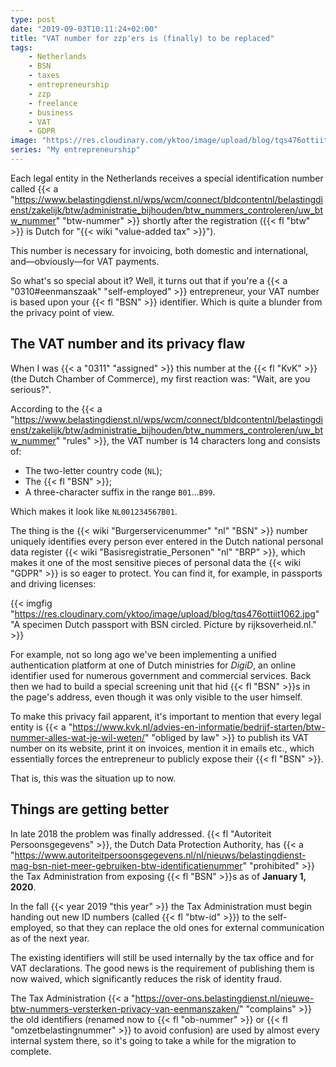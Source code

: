 ```yaml
---
type: post
date: "2019-09-03T10:11:24+02:00"
title: "VAT number for zzp'ers is (finally) to be replaced"
tags:
    - Netherlands
    - BSN
    - taxes
    - entrepreneurship
    - zzp
    - freelance
    - business
    - VAT
    - GDPR
image: "https://res.cloudinary.com/yktoo/image/upload/blog/tqs476ottiit1062.jpg"
series: "My entrepreneurship"
---
```


Each legal entity in the Netherlands receives a special identification number called {{< a "https://www.belastingdienst.nl/wps/wcm/connect/bldcontentnl/belastingdienst/zakelijk/btw/administratie_bijhouden/btw_nummers_controleren/uw_btw_nummer" "btw-nummer" >}} shortly after the registration ({{< fl "btw" >}} is Dutch for "{{< wiki "value-added tax" >}}").

This number is necessary for invoicing, both domestic and international, and—obviously—for VAT payments.

So what's so special about it? Well, it turns out that if you're a {{< a "0310#eenmanszaak" "self-employed" >}} entrepreneur, your VAT number is based upon your {{< fl "BSN" >}} identifier. Which is quite a blunder from the privacy point of view.

<!--more-->

## The VAT number and its privacy flaw

When I was {{< a "0311" "assigned" >}} this number at the {{< fl "KvK" >}} (the Dutch Chamber of Commerce), my first reaction was: "Wait, are you serious?".
 
According to the {{< a "https://www.belastingdienst.nl/wps/wcm/connect/bldcontentnl/belastingdienst/zakelijk/btw/administratie_bijhouden/btw_nummers_controleren/uw_btw_nummer" "rules" >}}, the VAT number is 14 characters long and consists of:

* The two-letter country code (`NL`);
* The {{< fl "BSN" >}};
* A three-character suffix in the range `B01`…`B99`.

Which makes it look like `NL001234567B01`.

The thing is the {{< wiki "Burgerservicenummer" "nl" "BSN" >}} number uniquely identifies every person ever entered in the Dutch national personal data register {{< wiki "Basisregistratie_Personen" "nl" "BRP" >}}, which makes it one of the most sensitive pieces of personal data the {{< wiki "GDPR" >}} is so eager to protect. You can find it, for example, in passports and driving licenses:

{{< imgfig "https://res.cloudinary.com/yktoo/image/upload/blog/tqs476ottiit1062.jpg" "A specimen Dutch passport with BSN circled. Picture by rijksoverheid.nl." >}}

For example, not so long ago we've been implementing a unified authentication platform at one of Dutch ministries for *DigiD*, an online identifier used for numerous government and commercial services. Back then we had to build a special screening unit that hid {{< fl "BSN" >}}s in the page's address, even though it was only visible to the user himself.

To make this privacy fail apparent, it's important to mention that every legal entity is {{< a "https://www.kvk.nl/advies-en-informatie/bedrijf-starten/btw-nummer-alles-wat-je-wil-weten/" "obliged by law" >}} to publish its VAT number on its website, print it on invoices, mention it in emails etc., which essentially forces the entrepreneur to publicly expose their {{< fl "BSN" >}}.

That is, this was the situation up to now.

## Things are getting better

In late 2018 the problem was finally addressed. {{< fl "Autoriteit Persoonsgegevens" >}}, the Dutch Data Protection Authority, has {{< a "https://www.autoriteitpersoonsgegevens.nl/nl/nieuws/belastingdienst-mag-bsn-niet-meer-gebruiken-btw-identificatienummer" "prohibited" >}} the Tax Administration from exposing {{< fl "BSN" >}}s as of **January 1, 2020**.

In the fall {{< year 2019 "this year" >}} the Tax Administration must begin handing out new ID numbers (called {{< fl "btw-id" >}}) to the self-employed, so that they can replace the old ones for external communication as of the next year.

The existing identifiers will still be used internally by the tax office and for VAT declarations. The good news is the requirement of publishing them is now waived, which significantly reduces the risk of identity fraud.

The Tax Administration {{< a "https://over-ons.belastingdienst.nl/nieuwe-btw-nummers-versterken-privacy-van-eenmanszaken/" "complains" >}} the old identifiers (renamed now to {{< fl "ob-nummer" >}} or {{< fl "omzetbelastingnummer" >}} to avoid confusion) are used by almost every internal system there, so it's going to take a while for the migration to complete.